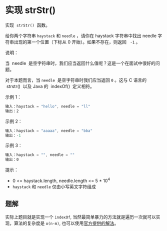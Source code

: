# 实现 strStr()

实现  `strStr()`  函数。

给你两个字符串 `haystack` 和 `needle` ，请你在 haystack 字符串中找出 needle 字符串出现的第一个位置（下标从 0 开始）。如果不存在，则返回   `-1` 。

说明：

当  needle  是空字符串时，我们应当返回什么值呢？这是一个在面试中很好的问题。

对于本题而言，当 `needle`  是空字符串时我们应当返回 `0` 。这与 C 语言的  strstr()  以及 Java 的  indexOf()  定义相符。

示例 1：

```ts
输入：haystack = "hello", needle = "ll"
输出：2
```

示例 2：

```ts
输入：haystack = "aaaaa", needle = "bba"
输出：-1
```

示例 3：

```ts
输入：haystack = "", needle = ""
输出：0
```

提示：

- 0 <= haystack.length, needle.length <= 5 \* 10<sup>4</sup>
- `haystack` 和 `needle` 仅由小写英文字符组成

## 题解

实际上题目就是实现一个 `indexOf`, 当然最简单暴力的方法就是遍历一次就可以实现，算法的复杂度是 `o(n-m)`, 也可以使用[官方提供的解法](https://leetcode-cn.com/problems/implement-strstr/solution/shi-xian-strstr-by-leetcode-solution-ds6y/)。
